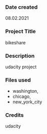 ### Date created
08.02.2021

### Project Title
bikeshare

### Description
udacity project

### Files used
- washington,
- chicago,
- new_york_city

### Credits
udacity
